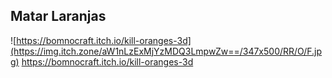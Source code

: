 ## Matar Laranjas

![https://bomnocraft.itch.io/kill-oranges-3d](https://img.itch.zone/aW1nLzExMjYzMDQ3LmpwZw==/347x500/RR/O/F.jpg)
https://bomnocraft.itch.io/kill-oranges-3d

